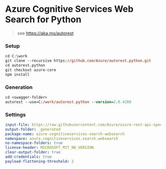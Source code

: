# Azure Cognitive Services Web Search for Python

> see https://aka.ms/autorest

### Setup
```ps
cd C:\work
git clone --recursive https://github.com/Azure/autorest.python.git
cd autorest.python
git checkout azure-core
npm install
```

### Generation
```ps
cd <swagger-folder>
autorest --use=C:/work/autorest.python --version=2.0.4280
```

### Settings
``` yaml
input-file: https://raw.githubusercontent.com/Azure/azure-rest-api-specs/master/specification/cognitiveservices/data-plane/WebSearch/stable/v1.0/WebSearch.json
output-folder: _generated
package-name: azure-cognitiveservices-search-websearch
namespace: azure.cognitiveservices.search.websearch
no-namespace-folders: true
license-header: MICROSOFT_MIT_NO_VERSION
clear-output-folder: true
add-credentials: true
payload-flattening-threshold: 2
```